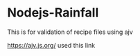 # Nodejs-Rainfall

This is for validation of recipe files using ajv

https://ajv.js.org/ used this link
